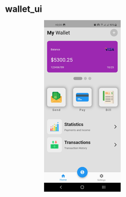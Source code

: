 # wallet_ui

<p align = "center">
    <img src="screenshots/wallet.jpg" width="250" alt="home">
</p>
